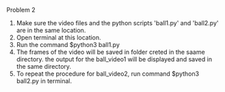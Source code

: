Problem 2

1. Make sure the video files and the python scripts 'ball1.py' and 'ball2.py' are in the same location.
2. Open terminal at this location.
3. Run the command $python3 ball1.py
4. The frames of the video will be saved in folder creted in the saame directory.
the output for the ball_video1 will be displayed and saved in the same directory.
5. To repeat the procedure for ball_video2, run command $python3 ball2.py in terminal.